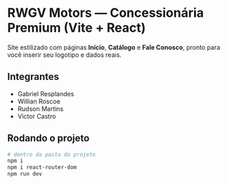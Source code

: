 # RWGV Motors — Concessionária Premium (Vite + React)

Site estilizado com páginas **Início**, **Catálogo** e **Fale Conosco**, pronto para você inserir seu logotipo e dados reais.

## Integrantes
- Gabriel Resplandes
- Willian Roscoe
- Rudson Martins
- Victor Castro

## Rodando o projeto

```bash
# dentro da pasta do projeto
npm i
npm i react-router-dom
npm run dev
